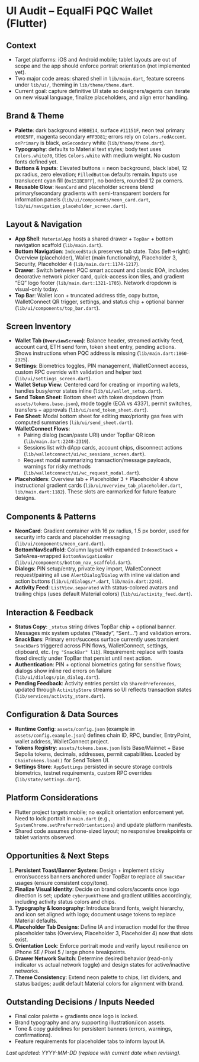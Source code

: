 # UI Audit – EqualFi PQC Wallet (Flutter)

## Context

- Target platforms: iOS and Android mobile; tablet layouts are out of scope and the app should enforce portrait orientation (not implemented yet).
- Two major code areas: shared shell in `lib/main.dart`, feature screens under `lib/ui/`, theming in `lib/theme/theme.dart`.
- Current goal: capture definitive UI state so designers/agents can iterate on new visual language, finalize placeholders, and align error handling.

## Brand & Theme

- **Palette**: dark background `#0B0E14`, surface `#11151F`, neon teal primary `#00E5FF`, magenta secondary `#FF3D81`; errors rely on `Colors.redAccent`. `onPrimary` is black, `onSecondary` white (`lib/theme/theme.dart`).
- **Typography**: defaults to Material text styles; body text uses `Colors.white70`, titles `Colors.white` with medium weight. No custom fonts defined yet.
- **Buttons & Inputs**: Elevated buttons = neon background, black label, 12 px radius, zero elevation; `FilledButton` defaults remain. Inputs use translucent cyan fill (`0x151BE0FF`), no borders, rounded 12 px corners.
- **Reusable Glow**: `NeonCard` and placeholder screens blend primary/secondary gradients with semi-transparent borders for information panels (`lib/ui/components/neon_card.dart`, `lib/ui/navigation_placeholder_screen.dart`).

## Layout & Navigation

- **App Shell**: `MaterialApp` hosts a shared drawer + `TopBar` + bottom navigation scaffold (`lib/main.dart`).
- **Bottom Navigation**: `IndexedStack` preserves tab state. Tabs (left→right): Overview (placeholder), Wallet (main functionality), Placeholder 3, Security, Placeholder 4 (`lib/main.dart:1174-1217`).
- **Drawer**: Switch between PQC smart account and classic EOA, includes decorative network picker card, quick-access icon tiles, and gradient “EQ” logo footer (`lib/main.dart:1321-1705`). Network dropdown is visual-only today.
- **Top Bar**: Wallet icon + truncated address title, copy button, WalletConnect QR trigger, settings, and status chip + optional banner (`lib/ui/components/top_bar.dart`).

## Screen Inventory

- **Wallet Tab (`OverviewScreen`)**: Balance header, streamed activity feed, account card, ETH send form, token sheet entry, pending actions. Shows instructions when PQC address is missing (`lib/main.dart:1860-2325`).
- **Settings**: Biometrics toggles, PIN management, WalletConnect access, custom RPC override with validation and helper text (`lib/ui/settings_screen.dart`).
- **Wallet Setup View**: Centered card for creating or importing wallets, handles busy/error states inline (`lib/ui/wallet_setup.dart`).
- **Send Token Sheet**: Bottom sheet with token dropdown (from `assets/tokens.base.json`), mode toggle (EOA vs 4337), permit switches, transfers + approvals (`lib/ui/send_token_sheet.dart`).
- **Fee Sheet**: Modal bottom sheet for editing max/priority gas fees with computed summaries (`lib/ui/send_sheet.dart`).
- **WalletConnect Flows**:
  - Pairing dialog (scan/paste URI) under TopBar QR icon (`lib/main.dart:2248-2319`).
  - Sessions list with dApp cards, account chips, disconnect actions (`lib/walletconnect/ui/wc_sessions_screen.dart`).
  - Request modal summarizing transaction/message payloads, warnings for risky methods (`lib/walletconnect/ui/wc_request_modal.dart`).
- **Placeholders**: Overview tab + Placeholder 3 + Placeholder 4 show instructional gradient cards (`lib/ui/overview_tab_placeholder.dart`, `lib/main.dart:1182`). These slots are earmarked for future feature designs.

## Components & Patterns

- **NeonCard**: Gradient container with 16 px radius, 1.5 px border, used for security info cards and placeholder messaging (`lib/ui/components/neon_card.dart`).
- **BottomNavScaffold**: Column layout with expanded `IndexedStack` + SafeArea-wrapped `BottomNavigationBar` (`lib/ui/components/bottom_nav_scaffold.dart`).
- **Dialogs**: PIN setup/entry, private key import, WalletConnect request/pairing all use `AlertDialog`/`Dialog` with inline validation and action buttons (`lib/ui/dialogs/*.dart`, `lib/main.dart:2248`).
- **Activity Feed**: `ListView.separated` with status-colored avatars and trailing chips (uses default Material colors) (`lib/ui/activity_feed.dart`).

## Interaction & Feedback

- **Status Copy**: `_status` string drives TopBar chip + optional banner. Messages mix system updates (“Ready”, “Sent…”) and validation errors.
- **SnackBars**: Primary error/success surface currently uses transient `SnackBar`s triggered across PIN flows, WalletConnect, settings, clipboard, etc. (`rg "SnackBar" lib`). Requirement: replace with toasts fixed directly under TopBar that persist until next action.
- **Authentication**: PIN + optional biometrics gating for sensitive flows; dialogs show inline red errors on failure (`lib/ui/dialogs/pin_dialog.dart`).
- **Pending Feedback**: Activity entries persist via `SharedPreferences`, updated through `ActivityStore` streams so UI reflects transaction states (`lib/services/activity_store.dart`).

## Configuration & Data Sources

- **Runtime Config**: `assets/config.json` (example in `assets/config.example.json`) defines chain ID, RPC, bundler, EntryPoint, wallet address, WalletConnect project.
- **Tokens Registry**: `assets/tokens.base.json` lists Base/Mainnet + Base Sepolia tokens, decimals, addresses, permit capabilities. Loaded by `ChainTokens.load()` for Send Token UI.
- **Settings Store**: `AppSettings` persisted in secure storage controls biometrics, testnet requirements, custom RPC overrides (`lib/state/settings.dart`).

## Platform Considerations

- Flutter project targets mobile; no explicit orientation enforcement yet. Need to lock portrait in `main.dart` (e.g., `SystemChrome.setPreferredOrientations`) and update platform manifests.
- Shared code assumes phone-sized layout; no responsive breakpoints or tablet variants observed.

## Opportunities & Next Steps

1. **Persistent Toast/Banner System**: Design + implement sticky error/success banners anchored under TopBar to replace all `SnackBar` usages (ensure consistent copy/tone).
2. **Finalize Visual Identity**: Decide on brand colors/accents once logo direction is set; update `cyberpunkTheme` and gradient utilities accordingly, including activity status colors and chips.
3. **Typography & Iconography**: Introduce brand fonts, weight hierarchy, and icon set aligned with logo; document usage tokens to replace Material defaults.
4. **Placeholder Tab Designs**: Define IA and interaction model for the three placeholder tabs (Overview, Placeholder 3, Placeholder 4) now that slots exist.
5. **Orientation Lock**: Enforce portrait mode and verify layout resilience on iPhone SE / Pixel 5 / large phone breakpoints.
6. **Drawer Network Switch**: Determine desired behavior (read-only indicator vs actual network toggle) and design states for active/inactive networks.
7. **Theme Consistency**: Extend neon palette to chips, list dividers, and status badges; audit default Material colors for alignment with brand.

## Outstanding Decisions / Inputs Needed

- Final color palette + gradients once logo is locked.
- Brand typography and any supporting illustration/icon assets.
- Tone & copy guidelines for persistent banners (errors, warnings, confirmations).
- Feature requirements for placeholder tabs to inform layout IA.

_Last updated: YYYY-MM-DD (replace with current date when revising)._
